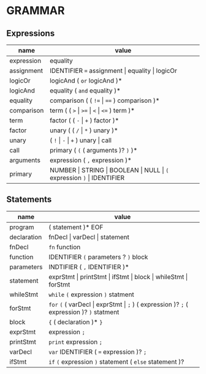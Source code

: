 # GRAMMAR

## Expressions

| name       | value                                                                   |
| ---------- | ----------------------------------------------------------------------- |
| expression | equality                                                                |
| assignment | IDENTIFIER `=` assignment \| equality \| logicOr                        |
| logicOr    | logicAnd ( `or` logicAnd )\*                                            |
| logicAnd   | equality ( `and` equality )\*                                           |
| equality   | comparison ( ( `!=` \| `==` ) comparison )\*                            |
| comparison | term ( ( `>` \| `>=` \| `<` \| `<=` ) term )\*                          |
| term       | factor ( ( `-` \| `+` ) factor )\*                                      |
| factor     | unary ( ( `/` \| `*` ) unary )\*                                        |
| unary      | ( `!` \| `-` \| `+` ) unary \| call                                     |
| call       | primary ( `(` ( arguments )? `)` )\*                                    |
| arguments  | expression ( `,` expression )\*                                         |
| primary    | NUMBER \| STRING \| BOOLEAN \| NULL \| `(` expression `)` \| IDENTIFIER |

## Statements

| name        | value                                                                                     |
| ----------- | ----------------------------------------------------------------------------------------- |
| program     | ( statement )\* EOF                                                                       |
| declaration | fnDecl \| varDecl \| statement                                                            |
| fnDecl      | `fn` function                                                                             |
| function    | IDENTIFIER `(` parameters ? `)` block                                                     |
| parameters  | INDTIFIER ( `,` IDENTIFIER )\*                                                            |
| statement   | exprStmt \| printStmt \| ifStmt \| block \| whileStmt \| forStmt                          |
| whileStmt   | `while` `(` expression `)` statment                                                       |
| forStmt     | `for` `(` ( varDecl \| exprStmt \| `;` ) ( expression )? `;` ( expression )? `)` statment |
| block       | `{` ( declaration )\* `}`                                                                 |
| exprStmt    | expression `;`                                                                            |
| printStmt   | `print` expression `;`                                                                    |
| varDecl     | `var` IDENTIFIER ( `=` expression )? `;`                                                  |
| ifStmt      | `if` `(` expression `)` statement ( `else` statement )?                                   |
